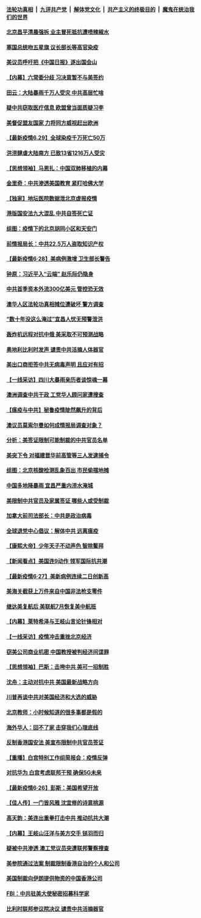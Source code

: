 ####  [法轮功真相](../../../../basic/blob/master/README.md?t=06300202) &nbsp;|&nbsp; [九评共产党](../../../../9ping.md/blob/master/README.md?t=06300202) &nbsp;|&nbsp; [解体党文化](../../../../jtdwh.md/blob/master/README.md?t=06300202)  &nbsp;|&nbsp; [共产主义的终极目的](../../../../gczydzjmd.md/blob/master/README.md?t=06300202) &nbsp;|&nbsp; [魔鬼在统治我们的世界](../../../../mgztzwmdsj.md/blob/master/README.md?t=06300202) 

#### [北京昌平清晨强拆 业主冒死抵抗遭喷辣椒水](../pages/nf4514/n12219118.md?t=06300202) 

#### [塞国总统吻五星旗 议长部长等高官染疫](../pages/nf4514/n12219918.md?t=06300202) 

#### [美议员呼吁把《中国日报》逐出国会山](../pages/nf4514/n12219500.md?t=06300202) 

#### [【内幕】六常委分歧 习决意暂不与美签约](../pages/nf4514/n12216091.md?t=06300202) 

#### [田云：大陆暴雨千万人受灾 中共高层忙啥](../pages/nf4514/n12218401.md?t=06300202) 

#### [疑中共窃取医疗信息 欧盟曾当面质疑习李](../pages/nf4514/n12219204.md?t=06300202) 

#### [美督促盟友国家 力将同方威视赶出欧洲](../pages/nf4514/n12217695.md?t=06300202) 

#### [【最新疫情6.29】全球染疫千万死亡50万](../pages/nf4514/n12215001.md?t=06300202) 

#### [洪涝肆虐大陆南方 已致13省1216万人受灾](../pages/nf4514/n12218537.md?t=06300202) 

#### [【思想领袖】马恩扎：中国双肺移植的内幕](../pages/nf4514/n12047397.md?t=06300202) 

#### [金里奇：中共渗透美国教育 紧盯哈佛大学](../pages/nf4514/n12217783.md?t=06300202) 

#### [【独家】地坛医院数据泄北京虚报疫情](../pages/nf4514/n12217892.md?t=06300202) 

#### [港版国安法九大混乱 中共自签死亡证](../pages/nf4514/n12218021.md?t=06300202) 

#### [组图：疫情下的北京胡同小区和天安门](../pages/nf4514/n12217618.md?t=06300202) 

#### [前情报局长：中共22.5万人盗取知识产权](../pages/nf4514/n12217857.md?t=06300202) 

#### [【最新疫情6·28】美病例激增 卫生部长警告](../pages/nf4514/n12212934.md?t=06300202) 

#### [钟原：习近平入“云端” 赵乐际仍隐身](../pages/nf4514/n12217720.md?t=06300202) 

#### [中共首季资本外流300亿美元 管控恐无效](../pages/nf4514/n12217543.md?t=06300202) 

#### [澳华人区法轮功真相摊位遭破坏 警方调查](../pages/nf4514/n12217341.md?t=06300202) 

#### [“数十年没这么淹过”宜昌人忧无预警泄洪](../pages/nf4514/n12217308.md?t=06300202) 

#### [轰炸机远程对抗中俄 美采取不可预测战略](../pages/nf4514/n12205278.md?t=06300202) 

#### [奥地利比利时发声  谴责中共活摘人体器官](../pages/nf4514/n12216554.md?t=06300202) 

#### [美出口商拒签中共无病毒声明 且应对有招](../pages/nf4514/n12216909.md?t=06300202) 

#### [【一线采访】四川大暴雨亲历者谈惊魂一幕](../pages/nf4514/n12216420.md?t=06300202) 

#### [澳洲调查中共干政 工党华人顾问家遭搜查](../pages/nf4514/n12216804.md?t=06300202) 

#### [【瘟疫与中共】秘鲁疫情陡然飙升的背后](../pages/nf4514/n12216630.md?t=06300202) 

#### [澳议员莫索尔曼如何成情报局调查对象？](../pages/nf4514/n12216661.md?t=06300202) 

#### [分析：美签证限制可能制裁的中共官员名单](../pages/nf4514/n12216563.md?t=06300202) 

#### [美突下令 对福建晋华前高管等三人发逮捕令](../pages/nf4514/n12216296.md?t=06300202) 

#### [组图：北京核酸检测乱象百出 市民偷摆地摊](../pages/nf4514/n12216358.md?t=06300202) 

#### [中国多地降暴雨 宜昌严重内涝水淹城](../pages/nf4514/n12215877.md?t=06300202) 

#### [美限制中共官员及家属签证 哪些人或受制裁](../pages/nf4514/n12216208.md?t=06300202) 

#### [加拿大前司法部长：中共是政治病毒](../pages/nf4514/n12216076.md?t=06300202) 

#### [全球退党中心倡议：解体中共 远离瘟疫](../pages/nf4514/n12214964.md?t=06300202) 

#### [【康熙大帝】少年天子不动声色 智除鳌拜](../pages/nf4514/n12131792.md?t=06300202) 

#### [【新闻看点】美国连9动作 领军国际抗共潮](../pages/nf4514/n12215121.md?t=06300202) 

#### [【最新疫情6·27】美新病例连续二日创新高](../pages/nf4514/n12215389.md?t=06300202) 

#### [美海关截获上万件来自中国非法枪支零件](../pages/nf4514/n12215668.md?t=06300202) 

#### [继达美复航后 美联航7月恢复美中航班](../pages/nf4514/n12215347.md?t=06300202) 

#### [【内幕】莱特希泽与王岐山言论针锋相对](../pages/nf4514/n12212986.md?t=06300202) 

#### [【一线采访】疫情冲击重挫北京经济](../pages/nf4514/n12215313.md?t=06300202) 

#### [窃美公司商业机密 中国教授被判经济间谍罪](../pages/nf4514/n12215195.md?t=06300202) 

#### [【思想领袖】巴斯：击垮中共 美可一招制胜](../pages/nf4514/n12033990.md?t=06300202) 

#### [沈舟：主动对抗中共 美国最新战略方向](../pages/nf4514/n12215183.md?t=06300202) 

#### [川普再谈中共对美国经济和大选的威胁](../pages/nf4514/n12214917.md?t=06300202) 

#### [北京教师：小时候知道的很多事都是假的](../pages/nf4514/n12133812.md?t=06300202) 

#### [海外华人：回不了家 击穿我们心理底线](../pages/nf4514/n12214603.md?t=06300202) 

#### [反制香港国安法 美宣布限制中共官员签证](../pages/nf4514/n12214505.md?t=06300202) 

#### [【重播】白宫特别工作组简报会：疫情反弹](../pages/nf4514/n12214278.md?t=06300202) 

#### [对抗华为 白宫考虑联邦干预 确保5G未来](../pages/nf4514/n12214112.md?t=06300202) 

#### [【最新疫情6·26】彭斯：美国希望开放](../pages/nf4514/n12213008.md?t=06300202) 

#### [【佳人传】一门皆风雅 沈宜修的诗意桃源](../pages/nf4514/n12204829.md?t=06300202) 

#### [高天韵：美连出重拳打击中共 推动抗共大潮](../pages/nf4514/n12213368.md?t=06300202) 

#### [【内幕】王岐山汪洋与美方交手 铩羽而归](../pages/nf4514/n12212964.md?t=06300202) 

#### [疑被中共渗透 澳工党议员突遭联邦警察搜查](../pages/nf4514/n12213367.md?t=06300202) 

#### [美参院通过法案 制裁限制香港自治的个人和公司](../pages/nf4514/n12212374.md?t=06300202) 

#### [美国制裁向伊朗提供物资的中国香港公司](../pages/nf4514/n12212790.md?t=06300202) 

#### [FBI：中共驻美大使秘密招募科学家](../pages/nf4514/n12212753.md?t=06300202) 

#### [比利时联邦参议院决议 谴责中共活摘器官](../pages/nf4514/n12212777.md?t=06300202) 

